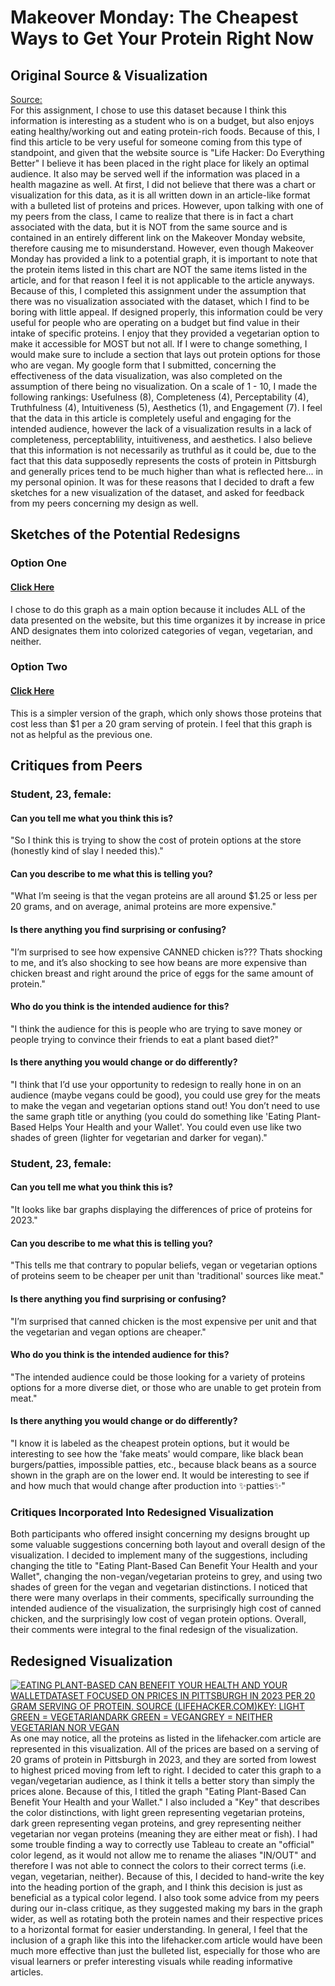 # Makeover Monday: The Cheapest Ways to Get Your Protein Right Now 
## Original Source & Visualization
[Source:](https://lifehacker.com/the-cheapest-ways-to-get-your-protein-right-now-1850001760)  
For this assignment, I chose to use this dataset because I think this information is interesting as a student who is on a budget, but also enjoys eating healthy/working out and eating protein-rich foods. Because of this, I find this article to be very useful for someone coming from this type of standpoint, and given that the website source is "Life Hacker: Do Everything Better" I believe it has been placed in the right place for likely an optimal audience. It also may be served well if the information was placed in a health magazine as well. At first, I did not believe that there was a chart or visualization for this data, as it is all written down in an article-like format with a bulleted list of proteins and prices. However, upon talking with one of my peers from the class, I came to realize that there is in fact a chart associated with the data, but it is NOT from the same source and is contained in an entirely different link on the Makeover Monday website, therefore causing me to misunderstand. However, even though Makeover Monday has provided a link to a potential graph, it is important to note that the protein items listed in this chart are NOT the same items listed in the article, and for that reason I feel it is not applicable to the article anyways. Because of this, I completed this assignment under the assumption that there was no visualization associated with the dataset, which I find to be boring with little appeal. If designed properly, this information could be very useful for people who are operating on a budget but find value in their intake of specific proteins. I enjoy that they provided a vegetarian option to make it accessible for MOST but not all. If I were to change something, I would make sure to include a section that lays out protein options for those who are vegan. My google form that I submitted, concerning the effectiveness of the data visualization, was also completed on the assumption of there being no visualization. On a scale of 1 - 10, I made the following rankings: Usefulness (8), Completeness (4), Perceptability (4), Truthfulness (4), Intuitiveness (5), Aesthetics (1), and Engagement (7). I feel that the data in this article is completely useful and engaging for the intended audience, however the lack of a visualization results in a lack of completeness, perceptablility, intuitiveness, and aesthetics. I also believe that this information is not necessarily as truthful as it could be, due to the fact that this data supposedly represents the costs of protein in Pittsburgh and generally prices tend to be much higher than what is reflected here... in my personal opinion. It was for these reasons that I decided to draft a few sketches for a new visualization of the dataset, and asked for feedback from my peers concerning my design as well.
## Sketches of the Potential Redesigns
### Option One
#### [Click Here](/IMG_4979.jpeg)
I chose to do this graph as a main option because it includes ALL of the data presented on the website, but this time organizes it by increase in price AND designates them into colorized categories of vegan, vegetarian, and neither.
### Option Two
#### [Click Here](/IMG_4980.jpeg)
This is a simpler version of the graph, which only shows those proteins that cost less than $1 per a 20 gram serving of protein. I feel that this graph is not as helpful as the previous one.
## Critiques from Peers
### Student, 23, female: 
#### Can you tell me what you think this is?
"So I think this is trying to show the cost of protein options at the store (honestly kind of slay I needed this)."
#### Can you describe to me what this is telling you?
"What I’m seeing is that the vegan proteins are all around $1.25 or less per 20 grams, and on average, animal proteins are more expensive."
#### Is there anything you find surprising or confusing?
"I’m surprised to see how expensive CANNED chicken is??? Thats shocking to me, and it’s also shocking to see how beans are more expensive than chicken breast and right around the price of eggs for the same amount of protein."
#### Who do you think is the intended audience for this?
"I think the audience for this is people who are trying to save money or people trying to convince their friends to eat a plant based diet?" 
#### Is there anything you would change or do differently?
"I think that I’d use your opportunity to redesign to really hone in on an audience (maybe vegans could be good), you could use grey for the meats to make the vegan and vegetarian options stand out! You don’t need to use the same graph title or anything (you could do something like 'Eating Plant-Based Helps Your Health and your Wallet'. You could even use like two shades of green (lighter for vegetarian and darker for vegan)."
### Student, 23, female:
#### Can you tell me what you think this is?
"It looks like bar graphs displaying the differences of price of proteins for 2023."
#### Can you describe to me what this is telling you?
"This tells me that contrary to popular beliefs, vegan or vegetarian options of proteins seem to be cheaper per unit than 'traditional' sources like meat."
#### Is there anything you find surprising or confusing?
"I’m surprised that canned chicken is the most expensive per unit and that the vegetarian and vegan options are cheaper."
#### Who do you think is the intended audience for this?
"The intended audience could be those looking for a variety of proteins options for a more diverse diet, or those who are unable to get protein from meat."
#### Is there anything you would change or do differently?
"I know it is labeled as the cheapest protein options, but it would be interesting to see how the 'fake meats' would compare, like black bean burgers/patties, impossible patties, etc., because black beans as a source shown in the graph are on the lower end. It would be interesting to see if and how much that would change after production into ✨patties✨"
### Critiques Incorporated Into Redesigned Visualization
Both participants who offered insight concerning my designs brought up some valuable suggestions concerning both layout and overall design of the visualization. I decided to implement many of the suggestions, including changing the title to "Eating Plant-Based Can Benefit Your Health and your Wallet", changing the non-vegan/vegetarian proteins to grey, and using two shades of green for the vegan and vegetarian distinctions. I noticed that there were many overlaps in their comments, specifically surrounding the intended audience of the visualization, the surprisingly high cost of canned chicken, and the surprisingly low cost of vegan protein options. Overall, their comments were integral to the final redesign of the visualization.
## Redesigned Visualization
<div class='tableauPlaceholder' id='viz1700003967077' style='position: relative'><noscript><a href='#'><img alt='EATING PLANT-BASED CAN BENEFIT YOUR HEALTH AND YOUR WALLETDATASET FOCUSED ON PRICES IN PITTSBURGH IN 2023 PER 20 GRAM SERVING OF PROTEIN. SOURCE (LIFEHACKER.COM)KEY: LIGHT GREEN = VEGETARIANDARK GREEN = VEGANGREY = NEITHER VEGETARIAN NOR VEGAN ' src='https:&#47;&#47;public.tableau.com&#47;static&#47;images&#47;PR&#47;PROTEINS&#47;Sheet1&#47;1_rss.png' style='border: none' /></a></noscript><object class='tableauViz'  style='display:none;'><param name='host_url' value='https%3A%2F%2Fpublic.tableau.com%2F' /> <param name='embed_code_version' value='3' /> <param name='site_root' value='' /><param name='name' value='PROTEINS&#47;Sheet1' /><param name='tabs' value='no' /><param name='toolbar' value='yes' /><param name='static_image' value='https:&#47;&#47;public.tableau.com&#47;static&#47;images&#47;PR&#47;PROTEINS&#47;Sheet1&#47;1.png' /> <param name='animate_transition' value='yes' /><param name='display_static_image' value='yes' /><param name='display_spinner' value='yes' /><param name='display_overlay' value='yes' /><param name='display_count' value='yes' /><param name='language' value='en-US' /><param name='filter' value='publish=yes' /></object></div>                
<script type='text/javascript'>                    
  var divElement = document.getElementById('viz1700003967077');                    
  var vizElement = divElement.getElementsByTagName('object')[0];                    
  vizElement.style.width='100%';vizElement.style.height=(divElement.offsetWidth*0.75)+'px';                    
  var scriptElement = document.createElement('script');                    
  scriptElement.src = 'https://public.tableau.com/javascripts/api/viz_v1.js';                    
  vizElement.parentNode.insertBefore(scriptElement, vizElement);                
</script>
As one may notice, all the proteins as listed in the lifehacker.com article are represented in this visualization. All of the prices are based on a serving of 20 grams of protein in Pittsburgh in 2023, and they are sorted from lowest to highest priced moving from left to right. I decided to cater this graph to a vegan/vegetarian audience, as I think it tells a better story than simply the prices alone. Because of this, I titled the graph "Eating Plant-Based Can Benefit Your Health and your Wallet." I also included a "Key" that describes the color distinctions, with light green representing vegetarian proteins, dark green representing vegan proteins, and grey representing neither vegetarian nor vegan proteins (meaning they are either meat or fish). I had some trouble finding a way to correctly use Tableau to create an "official" color legend, as it would not allow me to rename the aliases "IN/OUT" and therefore I was not able to connect the colors to their correct terms (i.e. vegan, vegetarian, neither). Because of this, I decided to hand-write the key into the heading portion of the graph, and I think this decision is just as beneficial as a typical color legend. I also took some advice from my peers during our in-class critique, as they suggested making my bars in the graph wider, as well as rotating both the protein names and their respective prices to a horizontal format for easier understanding. In general, I feel that the inclusion of a graph like this into the lifehacker.com article would have been much more effective than just the bulleted list, especially for those who are visual learners or prefer interesting visuals while reading informative articles.
